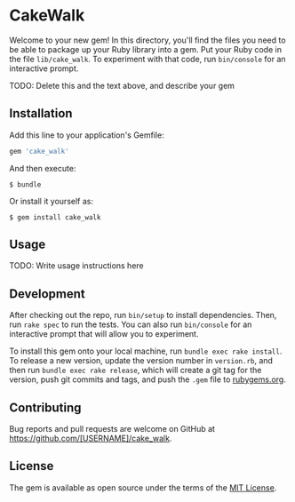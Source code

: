 # CakeWalk

Welcome to your new gem! In this directory, you'll find the files you need to be able to package up your Ruby library into a gem. Put your Ruby code in the file `lib/cake_walk`. To experiment with that code, run `bin/console` for an interactive prompt.

TODO: Delete this and the text above, and describe your gem

## Installation

Add this line to your application's Gemfile:

```ruby
gem 'cake_walk'
```

And then execute:

    $ bundle

Or install it yourself as:

    $ gem install cake_walk

## Usage

TODO: Write usage instructions here

## Development

After checking out the repo, run `bin/setup` to install dependencies. Then, run `rake spec` to run the tests. You can also run `bin/console` for an interactive prompt that will allow you to experiment.

To install this gem onto your local machine, run `bundle exec rake install`. To release a new version, update the version number in `version.rb`, and then run `bundle exec rake release`, which will create a git tag for the version, push git commits and tags, and push the `.gem` file to [rubygems.org](https://rubygems.org).

## Contributing

Bug reports and pull requests are welcome on GitHub at https://github.com/[USERNAME]/cake_walk.


## License

The gem is available as open source under the terms of the [MIT License](http://opensource.org/licenses/MIT).

